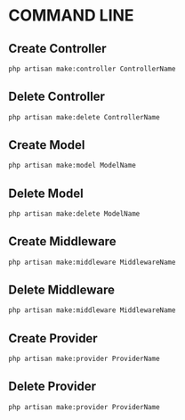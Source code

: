 # COMMAND LINE

## Create Controller

```sh
php artisan make:controller ControllerName
```

## Delete Controller

```sh
php artisan make:delete ControllerName
```

## Create Model

```sh
php artisan make:model ModelName
```

## Delete Model

```sh
php artisan make:delete ModelName
```

## Create Middleware

```sh
php artisan make:middleware MiddlewareName
```

## Delete Middleware

```sh
php artisan make:middleware MiddlewareName
```

## Create Provider

```sh
php artisan make:provider ProviderName
```

## Delete Provider

```sh
php artisan make:provider ProviderName
```
